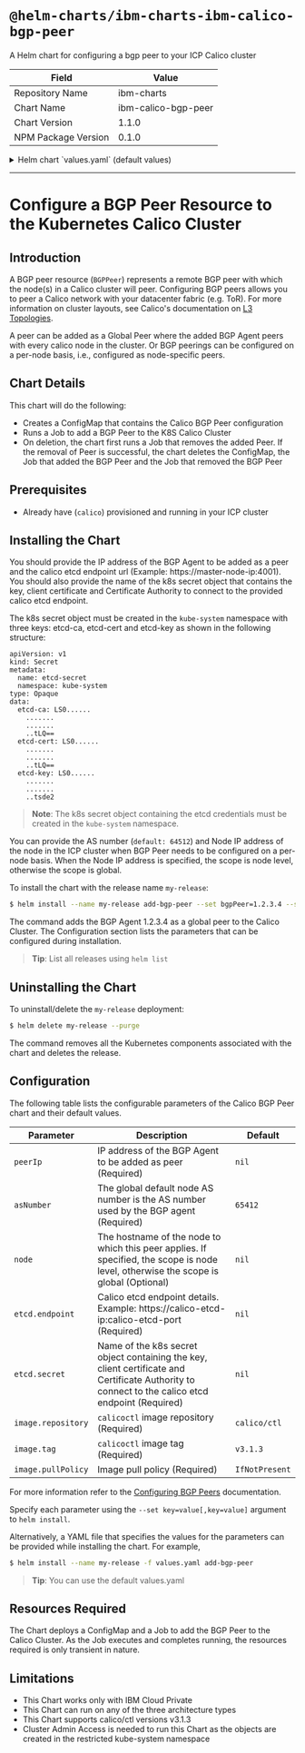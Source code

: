 # `@helm-charts/ibm-charts-ibm-calico-bgp-peer`

A Helm chart for configuring a bgp peer to your ICP Calico cluster

| Field               | Value               |
| ------------------- | ------------------- |
| Repository Name     | ibm-charts          |
| Chart Name          | ibm-calico-bgp-peer |
| Chart Version       | 1.1.0               |
| NPM Package Version | 0.1.0               |

<details>

<summary>Helm chart `values.yaml` (default values)</summary>

```yaml
# Default values for add-bgp-peer
# This is a YAML-formatted file.
# Declare variables to be passed into your templates.

peerIp: ''
asNumber: 64512
node: ''

etcd:
  endpoint: ''
  secret: ''

image:
  repository: 'calico/ctl'
  tag: 'v3.1.3'
  pullPolicy: 'IfNotPresent'

# Specify architecture (amd64, ppc64le, s390x) and weight to be  used for scheduling as follows :
#   0 - Do not use
#   1 - Least preferred
#   2 - No preference
#   3 - Most preferred
arch:
  amd64: '2 - No preference'
  ppc64le: '2 - No preference'
  s390x: '2 - No preference'
```

</details>

---

# Configure a BGP Peer Resource to the Kubernetes Calico Cluster

## Introduction

A BGP peer resource (`BGPPeer`) represents a remote BGP peer with which the node(s) in a Calico
cluster will peer. Configuring BGP peers allows you to peer a
Calico network with your datacenter fabric (e.g. ToR). For more
information on cluster layouts, see Calico's documentation on
[L3 Topologies](https://docs.projectcalico.org/v3.1/reference/private-cloud/l3-interconnect-fabric).

A peer can be added as a Global Peer where the added BGP Agent peers with every calico node in the cluster.
Or BGP peerings can be configured on a per-node basis, i.e., configured as node-specific peers.

## Chart Details

This chart will do the following:

- Creates a ConfigMap that contains the Calico BGP Peer configuration
- Runs a Job to add a BGP Peer to the K8S Calico Cluster
- On deletion, the chart first runs a Job that removes the added Peer. If the removal of Peer is successful, the chart deletes the ConfigMap, the Job that added the BGP Peer and the Job that removed the BGP Peer

## Prerequisites

- Already have (`calico`) provisioned and running in your ICP cluster

## Installing the Chart

You should provide the IP address of the BGP Agent to be added as a peer and the calico etcd endpoint url (Example: https://master-node-ip:4001).
You should also provide the name of the k8s secret object that contains the key, client certificate and Certificate Authority to connect to the provided calico etcd endpoint.

The k8s secret object must be created in the `kube-system` namespace with three keys: etcd-ca, etcd-cert and etcd-key as shown in the following structure:

```
apiVersion: v1
kind: Secret
metadata:
  name: etcd-secret
  namespace: kube-system
type: Opaque
data:
  etcd-ca: LS0......
    .......
	.......
	..tLQ==
  etcd-cert: LS0......
    .......
	.......
	..tLQ==
  etcd-key: LS0......
    .......
	.......
	..tsde2
```

> **Note**: The k8s secret object containing the etcd credentials must be created in the `kube-system` namespace.

You can provide the AS number (`default: 64512`) and Node IP address of the node in the ICP cluster when BGP Peer needs to be configured on a per-node basis. When the Node IP address is specified, the scope is node level, otherwise the scope is global.

To install the chart with the release name `my-release`:

```bash
$ helm install --name my-release add-bgp-peer --set bgpPeer=1.2.3.4 --set etcd.endpoint=https://2.3.4.5:4001 --set etcd.secret=etcd-secret
```

The command adds the BGP Agent 1.2.3.4 as a global peer to the Calico Cluster. The Configuration section lists the parameters that can be configured during installation.

> **Tip**: List all releases using `helm list`

## Uninstalling the Chart

To uninstall/delete the `my-release` deployment:

```bash
$ helm delete my-release --purge
```

The command removes all the Kubernetes components associated with the chart and deletes the release.

## Configuration

The following table lists the configurable parameters of the Calico BGP Peer chart and their default values.

| Parameter          | Description                                                                                                                                      | Default        |
| ------------------ | ------------------------------------------------------------------------------------------------------------------------------------------------ | -------------- |
| `peerIp`           | IP address of the BGP Agent to be added as peer (Required)                                                                                       | `nil`          |
| `asNumber`         | The global default node AS number is the AS number used by the BGP agent (Required)                                                              | `65412`        |
| `node`             | The hostname of the node to which this peer applies. If specified, the scope is node level, otherwise the scope is global (Optional)             | `nil`          |
| `etcd.endpoint`    | Calico etcd endpoint details. Example: https://calico-etcd-ip:calico-etcd-port (Required)                                                        | `nil`          |
| `etcd.secret`      | Name of the k8s secret object containing the key, client certificate and Certificate Authority to connect to the calico etcd endpoint (Required) | `nil`          |
| `image.repository` | `calicoctl` image repository (Required)                                                                                                          | `calico/ctl`   |
| `image.tag`        | `calicoctl` image tag (Required)                                                                                                                 | `v3.1.3`       |
| `image.pullPolicy` | Image pull policy (Required)                                                                                                                     | `IfNotPresent` |

For more information refer to the [Configuring BGP Peers](https://docs.projectcalico.org/v3.1/usage/configuration/bgp) documentation.

Specify each parameter using the `--set key=value[,key=value]` argument to `helm install`.

Alternatively, a YAML file that specifies the values for the parameters can be provided while installing the chart. For example,

```bash
$ helm install --name my-release -f values.yaml add-bgp-peer
```

> **Tip**: You can use the default values.yaml

## Resources Required

The Chart deploys a ConfigMap and a Job to add the BGP Peer to the Calico Cluster. As the Job executes and completes running, the resources required is only transient in nature.

## Limitations

- This Chart works only with IBM Cloud Private
- This Chart can run on any of the three architecture types
- This Chart supports calico/ctl versions v3.1.3
- Cluster Admin Access is needed to run this Chart as the objects are created in the restricted kube-system namespace
